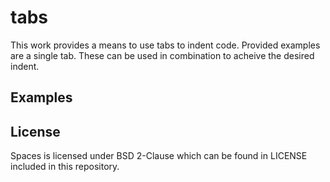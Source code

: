 # tabs
This work provides a means to use tabs to indent code. Provided examples are a single tab. These can be used in combination to acheive the desired indent.

## Examples

## License

Spaces is licensed under BSD 2-Clause which can be found in LICENSE included in this repository.
